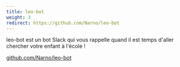 ```yaml
---
title: leo-bot
weight: 3
redirect: https://github.com/Narno/leo-bot
---
```

leo-bot est un bot Slack qui vous rappelle quand il est temps d'aller chercher votre enfant à l'école !

[github.com/Narno/leo-bot](https://github.com/Narno/leo-bot)
